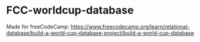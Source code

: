# FCC-worldcup-database

Made for freeCodeCamp:
https://www.freecodecamp.org/learn/relational-database/build-a-world-cup-database-project/build-a-world-cup-database
